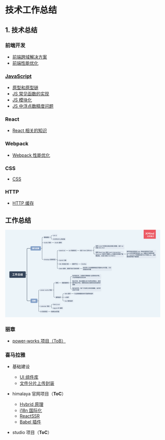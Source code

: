 # 技术工作总结

## 1. 技术总结

### 前端开发

- [前端跨域解决方案](./技术/前端开发/前端跨域解决方案.md)
- [前端性能优化](./技术/前端开发/前端性能优化/README.md)

### [JavaScript](./技术/JavaScript/README.md)

- [原型和原型链](./技术/JavaScript/原型和原型链.md)
- [JS 常见函数的实现](./技术/JavaScript/JS常见函数的实现.md)
- [JS 模块化](./技术/JavaScript/JS模块化.md)
- [JS 中浮点数精度问题](./技术/JavaScript/JS中浮点数精度问题.md)

### React

- [React 相关的知识](./技术/React/README.md)

### Webpack

- [Webpack 性能优化](./技术/Webpack/Webpack性能优化.md)

### CSS

- [CSS](./技术/CSS/CSS.md)

### HTTP

- [HTTP 缓存](./技术/HTTP/HTTP缓存.md)

## 工作总结

<img src="./assets/工作总结.png">

### 丽章

- [power-works 项目（ToB）](./丽章/power-works项目.md)

### 喜马拉雅

- 基础建设

  - [UI 组件库](./喜马拉雅/基础建设/UI组件库.md)
  - [文件分片上传封装](./喜马拉雅/基础建设/文件分片上传封装.md)

- himalaya 官网项目（**ToC**）

  - [Hybrid 原理](./喜马拉雅/himalaya官网项目/Hybrid原理.md)
  - [i18n 国际化](./喜马拉雅/himalaya官网项目/i18n国际化.md)
  - [ReactSSR](./喜马拉雅/himalaya官网项目/ReactSSR.md)
  - [Babel 插件](./喜马拉雅/himalaya官网项目/babel插件.md)

- studio 项目（**ToC**）
